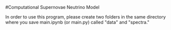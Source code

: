 #Computational Supernovae Neutrino Model

In order to use this program, please create two folders in the same directory where you save main.ipynb (or main.py) called "data" and "spectra."
